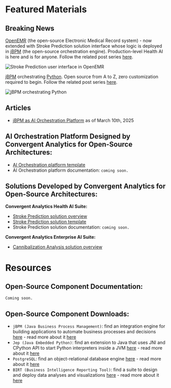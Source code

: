 # Featured Materials

## Breaking News

[OpenEMR](https://www.open-emr.org/) (the open-source Electronic Medical Record system) - now extended with Stroke Prediction solution interface whose logic is deployed in [jBPM](https://www.jbpm.org/) (the open-source orchestration engine). Production-level Health AI is here and is for anyone. Follow the related post series [here](https://www.linkedin.com/posts/lukyanchikov_openemr-jbpm-healthai-activity-7284482601745022979-re9f?utm_source=share&utm_medium=member_desktop).

![Stroke Prediction user interface in OpenEMR](Stroke.png)

[jBPM](https://www.jbpm.org/) orchestrating [Python](https://pypi.org/project/jep/3.3.3/). Open source from A to Z, zero customization required to begin. Follow the related post series [here](https://www.linkedin.com/posts/lukyanchikov_jbpm-httpswwwjbpmorg-orchestrating-activity-7246441443475472386-7ceC?utm_source=share&utm_medium=member_desktop).

![jBPM orchestrating Python](Cannibalization.png)

## Articles

- [jBPM as AI Orchestration Platform](https://www.linkedin.com/pulse/jbpm-ai-orchestration-platform-sergey-lukyanchikov-o4oie/) as of March 10th, 2025

## AI Orchestration Platform Designed by Convergent Analytics for Open-Source Architectures:

- [AI Orchestration platform template](/Programs/jBPM/project)
- AI Orchestration platform documentation: `coming soon.`

## Solutions Developed by Convergent Analytics for Open-Source Architectures:

**Convergent Analytics Health AI Suite:**

- [Stroke Prediction solution overview](Convergent_Analytics_Stroke_Prediction_250228_v06.pdf)
- [Stroke Prediction solution template](/Programs/OpenEMR)
- Stroke Prediction solution documentation: `coming soon.`

**Convergent Analytics Enterprise AI Suite:**

- [Cannibalization Analysis solution overview](Convergent_Analytics_Cannibalization_Analysis_250119_v01.pdf)

# Resources

## Open-Source Component Documentation:

`Coming soon.`

## Open-Source Component Downloads:

- `jBPM (Java Business Process Management)`: find an integration engine for building applications to automate business processes and decisions [here](https://github.com/kiegroup/jbpm) - read more about it [here](https://www.jbpm.org/)
- `Jep (Java Embedded Python)`: find an extension to Java that uses JNI and CPython API to start Python interpreters inside a JVM [here](https://github.com/ninia/jep) - read more about it [here](https://ninia.github.io/jep/)
- `PostgreSQL`: find an object-relational database engine [here](https://github.com/postgres/postgres) - read more about it [here](https://www.postgresql.org/)
- `BIRT (Business Intelligence Reporting Tool)`: find a suite to design and deploy data analyses and visualizations [here](https://github.com/eclipse-birt/birt) - read more about it [here](https://eclipse-birt.github.io/birt-website/)